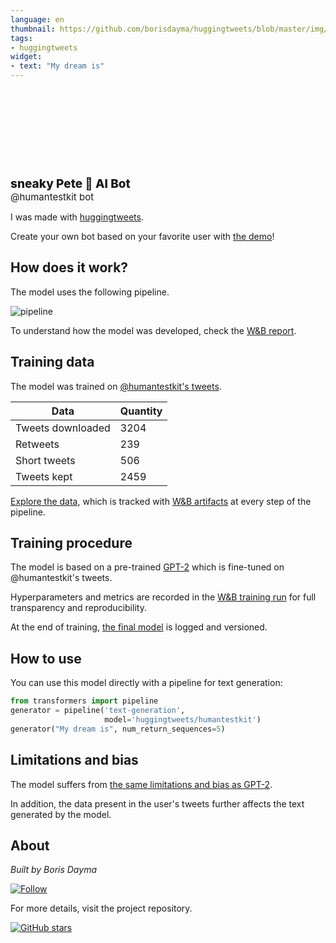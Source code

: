 ```yaml
---
language: en
thumbnail: https://github.com/borisdayma/huggingtweets/blob/master/img/logo.png?raw=true
tags:
- huggingtweets
widget:
- text: "My dream is"
---
```


<div>
<div style="width: 132px; height:132px; border-radius: 50%; background-size: cover; background-image: url('https://pbs.twimg.com/profile_images/1203475963499208706/kzGQ2awX_400x400.jpg')">
</div>
<div style="margin-top: 8px; font-size: 19px; font-weight: 800">sneaky Pete 🤖 AI Bot </div>
<div style="font-size: 15px">@humantestkit bot</div>
</div>

I was made with [huggingtweets](https://github.com/borisdayma/huggingtweets).

Create your own bot based on your favorite user with [the demo](https://colab.research.google.com/github/borisdayma/huggingtweets/blob/master/huggingtweets-demo.ipynb)!

## How does it work?

The model uses the following pipeline.

![pipeline](https://github.com/borisdayma/huggingtweets/blob/master/img/pipeline.png?raw=true)

To understand how the model was developed, check the [W&B report](https://app.wandb.ai/wandb/huggingtweets/reports/HuggingTweets-Train-a-model-to-generate-tweets--VmlldzoxMTY5MjI).

## Training data

The model was trained on [@humantestkit's tweets](https://twitter.com/humantestkit).

| Data | Quantity |
| --- | --- |
| Tweets downloaded | 3204 |
| Retweets | 239 |
| Short tweets | 506 |
| Tweets kept | 2459 |

[Explore the data](https://wandb.ai/wandb/huggingtweets/runs/3mm8bbeg/artifacts), which is tracked with [W&B artifacts](https://docs.wandb.com/artifacts) at every step of the pipeline.

## Training procedure

The model is based on a pre-trained [GPT-2](https://huggingface.co/gpt2) which is fine-tuned on @humantestkit's tweets.

Hyperparameters and metrics are recorded in the [W&B training run](https://wandb.ai/wandb/huggingtweets/runs/2t4jqmz8) for full transparency and reproducibility.

At the end of training, [the final model](https://wandb.ai/wandb/huggingtweets/runs/2t4jqmz8/artifacts) is logged and versioned.

## How to use

You can use this model directly with a pipeline for text generation:

```python
from transformers import pipeline
generator = pipeline('text-generation',
                     model='huggingtweets/humantestkit')
generator("My dream is", num_return_sequences=5)
```

## Limitations and bias

The model suffers from [the same limitations and bias as GPT-2](https://huggingface.co/gpt2#limitations-and-bias).

In addition, the data present in the user's tweets further affects the text generated by the model.

## About

*Built by Boris Dayma*

[![Follow](https://img.shields.io/twitter/follow/borisdayma?style=social)](https://twitter.com/intent/follow?screen_name=borisdayma)

For more details, visit the project repository.

[![GitHub stars](https://img.shields.io/github/stars/borisdayma/huggingtweets?style=social)](https://github.com/borisdayma/huggingtweets)
